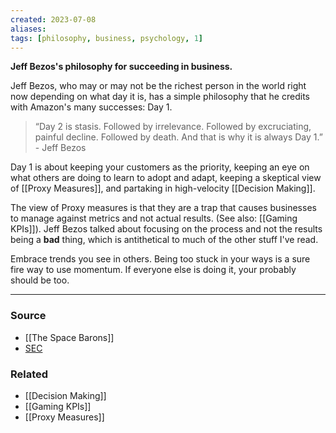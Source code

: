 ```yaml
---
created: 2023-07-08
aliases: 
tags: [philosophy, business, psychology, 1]
---
```

**Jeff Bezos's philosophy for succeeding in business.**

Jeff Bezos, who may or may not be the richest person in the world right now depending on what day it is, has a simple philosophy that he credits with Amazon's many successes: Day 1.

> “Day 2 is stasis. Followed by irrelevance. Followed by excruciating, painful decline. Followed by death. And that is why it is always Day 1.” - Jeff Bezos
> 

Day 1 is about keeping your customers as the priority, keeping an eye on what others are doing to learn to adopt and adapt, keeping a skeptical view of [[Proxy Measures]], and partaking in high-velocity [[Decision Making]].

The view of Proxy measures is that they are a trap that causes businesses to manage against metrics and not actual results. (See also: [[Gaming KPIs]]). Jeff Bezos talked about focusing on the process and not the results being a **bad** thing, which is antithetical to much of the other stuff I've read. 

Embrace trends you see in others. Being too stuck in your ways is a sure fire way to use momentum. If everyone else is doing it, your probably should be too.

****
### Source
- [[The Space Barons]]
- [SEC](https://www.sec.gov/Archives/edgar/data/1018724/000119312517120198/d373368dex991.htm)

### Related
- [[Decision Making]] 
- [[Gaming KPIs]] 
- [[Proxy Measures]]